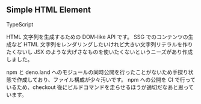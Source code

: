 ## Simple HTML Element

<gh-card slug="Tsukina-7mochi/simple-html-element"></gh-card>

<!-- 使った言語・技術 -->
<tech-tags>
TypeScript
</tech-tags>

<!-- 概要 -->
<!-- 作った理由 -->
HTML 文字列を生成するための DOM-like API です。
SSG でのコンテンツの生成など HTML 文字列をレンダリングしたいけれど大きい文字列リテラルを作りたくないし JSX のような大げさなものを使いたくないというニーズがあり作成しました。

<!-- 評価・予定 -->
npm と deno.land へのモジュールの同時公開を行ったことがないため手探り状態で作成しており、ファイル構成が少々汚いです。
npm への公開を CI で行っているため、checkout 後にビルドコマンドを走らせるほうが適切だなあと思っています。
